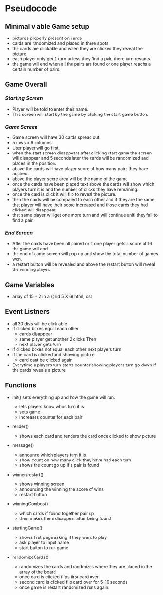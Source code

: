 # Pseudocode

## Minimal viable Game setup
- pictures properly present on cards
- cards are randomized and placed in there spots.
- the cards are clickable and when they are clicked they reveal the picture.
- each player only get 2 turn unless they find a pair, there turn restarts.
- the game will end when all the pairs are found or one player reachs a certain number of pairs.

## Game Overall 

### ***Starting Screen***
- Player will be told to enter their name.
- This screen will start by the game by clicking the start game button.

### ***Game Screen***
- Game screen will have 30 cards spread out.
- 5 rows x 6 columns
- User player will go first.
- when the start screen disappears after clicking start game the screen will disappear and 5 seconds later the cards will be randomized and places in the position.
- above the cards will have player score of how many pairs they have aquired.
- above the player score area will be the name of the game. 
- once the cards have been placed text above the cards will show which players turn it is and the number of clicks they have remaining.
- once the card is click it will flip to reveal the picture.
- then the cards will be compared to each other and if they are the same that player will have their score increased and those cards they had clicked will disappear.
- that same player will get one more turn and will continue unitl they fail to find a pair.

### ***End Screen***
- After the cards have been all paired or if one player gets a score of 16 the game will end
- the end of game screen will pop up and show the total number of games won.
- a restart button will be revealed and above the restart button will reveal the winning player.

## Game Variables
- array of 15 * 2 in a (grid 5 X 6) html, css

## Event Listners
- all 30 divs will be click able
- if clicked boxes equal each other
    - cards disappear
    - same player get another 2 clicks
    Then
    - next player gets turn
- if clicked boxes not equal each other 
    next players turn
- if the card is clicked and showing picture
    - card cant be clicked again
- Everytime a players turn starts counter showing players turn go down if the cards reveals a picture

## Functions
- init() sets everything up and how the game will run.
    - lets players know whos turn it is
    - sets game 
    - increases counter for each pair

- render()
    - shows each card and renders the card once clicked to show picture

- message() 
    - announce which players turn it is
    - show count on how many click they have had each turn
    - shows the count go up if a pair is found

- winner/restart()
    - shows winning screen
    - announcing the winning the score of wins
    - restart button 

- winningCombos()
    - which cards if found together pair up
    - then makes them disappear after being found

- startingGame()
    - shows first page asking if they want to play 
    - ask player to input name
    - start button to run game

- randomizeCards()
    - randomizes the cards and randmizes where they are placed in the array of the board
    - once card is clicked flips first card over.
    - second card is clicked flip card over for 5-10 seconds
    - once game is restart randomized runs again.